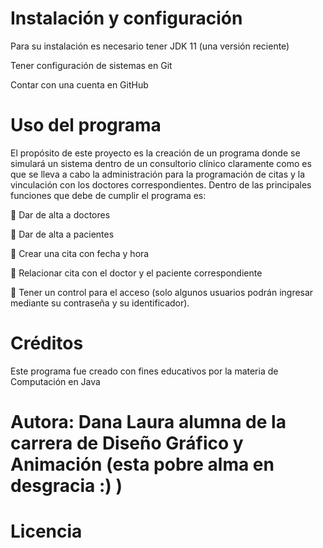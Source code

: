 # Instalación y configuración

Para su instalación es necesario tener JDK 11 (una versión reciente)

Tener configuración de sistemas en Git

Contar con una cuenta en GitHub

# Uso del programa

El propósito de este proyecto es la creación de un programa donde se simulará un sistema dentro de un consultorio clínico claramente como es que se lleva a cabo la administración para la programación de citas y la vinculación con los doctores correspondientes.
Dentro de las principales funciones que debe de cumplir el programa es:

	Dar de alta a doctores

	Dar de alta a pacientes

	Crear una cita con fecha y hora

	Relacionar cita con el doctor y el paciente correspondiente

	Tener un control para el acceso (solo algunos usuarios podrán ingresar mediante su contraseña y su identificador).

# Créditos
Este programa fue creado con fines educativos por la materia de Computación en Java

# Autora: Dana Laura alumna de la carrera de Diseño Gráfico y Animación (esta pobre alma en desgracia :) )
# Licencia
